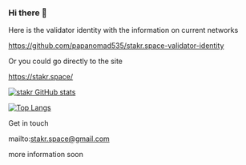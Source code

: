 ### Hi there 👋

Here is the validator identity with the information on current networks

https://github.com/papanomad535/stakr.space-validator-identity

Or you could go directly to the site

https://stakr.space/

[![stakr GitHub stats](https://github-readme-stats.vercel.app/api?username=papanomad535)](https://github.com/papanomad535/github-readme-stats)


[![Top Langs](https://github-readme-stats.vercel.app/api/top-langs/?username=papanomad535)](https://github.com/papanomad535/github-readme-stats)


Get in touch

mailto:stakr.space@gmail.com

more information soon

<!--

Tools(badges/shields.io) bash, docker, compose, ansible, solidity, rust, python, nodejs, golang

Blog posts workflows




**papanomad535/papanomad535** is a ✨ _special_ ✨ repository because its `README.md` (this file) appears on your GitHub profile.

Here are some ideas to get you started:

- 🔭 I’m currently working on ...
- 🌱 I’m currently learning ...
- 👯 I’m looking to collaborate on ...
- 🤔 I’m looking for help with ...
- 💬 Ask me about ...
- 📫 How to reach me: ...
- 😄 Pronouns: ...
- ⚡ Fun fact: ...
-->
